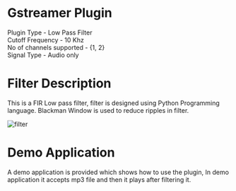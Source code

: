# Gstreamer Plugin

Plugin Type - Low Pass Filter <br />
Cutoff Frequency - 10 Khz <br />
No of channels supported - {1, 2} <br />
Signal Type - Audio only <br />

# Filter Description

This is a FIR Low pass filter, filter is designed using Python Programming language. Blackman Window is used to reduce 
ripples in filter.

![filter](https://user-images.githubusercontent.com/36511520/219869184-53ca64d8-9f12-46d6-ab1e-f0851a97d61f.png)

# Demo Application

A demo application is provided which shows how to use the plugin, In demo application it accepts mp3 file and then it 
plays after filtering it.

